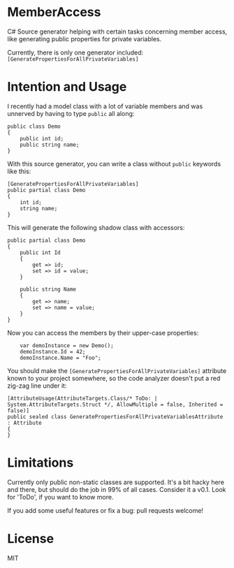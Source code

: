 # MemberAccess

C# Source generator helping with certain tasks concerning member access, like generating public properties for private variables.

Currently, there is only one generator included: ``[GeneratePropertiesForAllPrivateVariables]``

# Intention and Usage

I recently had a model class with a lot of variable members and was unnerved by having to type ``public`` all along:

    public class Demo
    {
        public int id;
        public string name;
    }

With this source generator, you can write a class without ``public`` keywords like this:

    [GeneratePropertiesForAllPrivateVariables]
    public partial class Demo
    {
        int id;
        string name;
    }

This will generate the following shadow class with accessors:

    public partial class Demo
    {
        public int Id
        {
            get => id;
            set => id = value;
        }

        public string Name
        {
            get => name;
            set => name = value;
        }
    }
    
Now you can access the members by their upper-case properties:

        var demoInstance = new Demo();
        demoInstance.Id = 42;
        demoInstance.Name = "Foo";

You should make the ``[GeneratePropertiesForAllPrivateVariables]`` attribute known to your project somewhere, so the code analyzer doesn't put a red zig-zag line under it:

    [AttributeUsage(AttributeTargets.Class/* ToDo: | System.AttributeTargets.Struct */, AllowMultiple = false, Inherited = false)]
    public sealed class GeneratePropertiesForAllPrivateVariablesAttribute : Attribute
    {
    }
    
# Limitations

Currently only public non-static classes are supported. It's a bit hacky here and there, but should do the job in 99% of all cases. Consider it a v0.1. Look for 'ToDo', if you want to know more.

If you add some useful features or fix a bug: pull requests welcome!

# License

MIT
